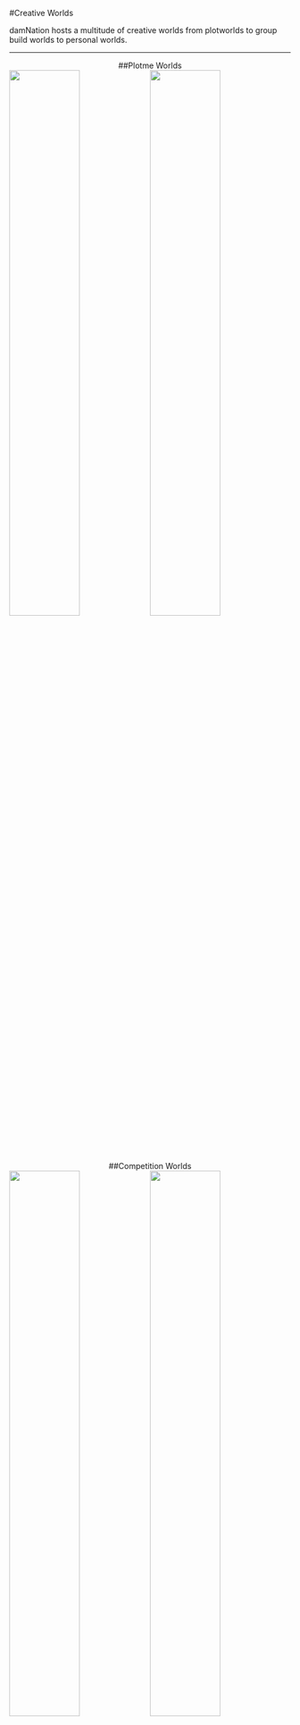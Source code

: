 ---
---
#Creative Worlds

damNation hosts a multitude of creative worlds from plotworlds to group build worlds to personal worlds.

___
<div style="text-align: center;" markdown="1">
##Plotme Worlds
</div>
<a href="{{site.baseurl}}/plotworld">
  <img style="float: left; max-width:464px; width: 50%;" src="{{site.baseurl}}/media/Worlds_Plotworld.jpg"></a>
<a href="{{site.baseurl}}/largeplots">
  <img style="float: left; max-width:464px; width: 50%;" src="{{site.baseurl}}/media/Worlds_Largeplots.jpg"></a>

___

<div style="text-align: center;" markdown="1">
##Competition Worlds
</div>
<a href="{{site.baseurl}}/creative-comp">
  <img style="float: left; max-width:464px; width: 50%;" src="{{site.baseurl}}/media/Worlds_Comp.jpg"></a>
<a href="{{site.baseurl}}/week-comp">
  <img style="float: left; max-width:464px; width: 50%;" src="{{site.baseurl}}/media/Worlds_WeekComp.jpg"></a>

___

<div style="text-align: center;" markdown="1">
##Themed Worlds
</div>
<a href="{{site.baseurl}}/eldaria">
  <img style="float: left; max-width:464px; width: 50%;" src="{{site.baseurl}}/media/Worlds_Eldaria.jpg"></a>
<a href="{{site.baseurl}}/deos-mundi">
  <img style="float: left; max-width:464px; width: 50%;" src="{{site.baseurl}}/media/Worlds_DeosMundi.jpg"></a>
<a href="{{site.baseurl}}/nilfheim">
  <img style="float: left; max-width:464px; width: 50%;" src="{{site.baseurl}}/media/Worlds_Nilfheim.jpg"></a>
___

<div style="text-align: center;" markdown="1">
##Museum Worlds
</div>
<a href="{{site.baseurl}}/gridworld">
  <img style="float: left; max-width:464px; width: 50%;" src="{{site.baseurl}}/media/Worlds_Gridworld.jpg"></a>
<a href="{{site.baseurl}}/autoplots">
  <img style="float: left; max-width:464px; width: 50%;" src="{{site.baseurl}}/media/Worlds_Autoplots.jpg"></a>
<a href="{{site.baseurl}}/esconia">
  <img style="float: left; max-width:464px; width: 50%;" src="{{site.baseurl}}/media/Worlds_Esconia.jpg"></a>
<a href="{{site.baseurl}}/membra">
  <img style="float: left; max-width:464px; width: 50%;" src="{{site.baseurl}}/media/Worlds_Membra.jpg"></a>
<a href="{{site.baseurl}}/adamantis">
  <img style="float: left; max-width:464px; width: 50%;" src="{{site.baseurl}}/media/Worlds_Adamantis.jpg"></a>
<a href="{{site.baseurl}}/titanic">
  <img style="float: left; max-width:464px; width: 50%;" src="{{site.baseurl}}/media/Worlds_Titanic.jpg"></a>
<a href="{{site.baseurl}}/mages-college">
  <img style="float: left; max-width:464px; width: 50%;" src="{{site.baseurl}}/media/Worlds_MagesCollege.jpg"></a>

___
